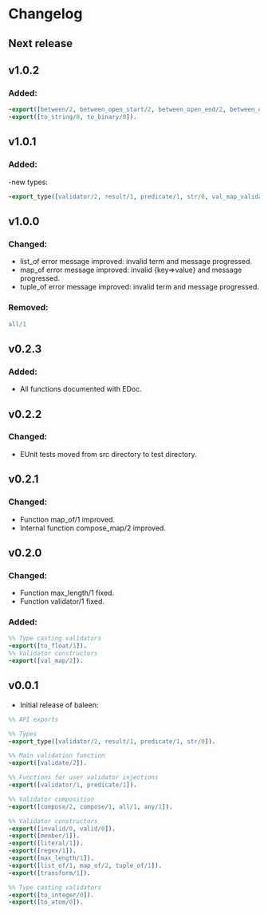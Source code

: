 # Changelog


## Next release

## v1.0.2

### Added:
```erlang
-export([between/2, between_open_start/2, between_open_end/2, between_open/2]).
-export([to_string/0, to_binary/0]).
```

## v1.0.1

### Added:
-new types:
```erlang
-export_type([validator/2, result/1, predicate/1, str/0, val_map_validator/3, val_map_result/2]).
```

## v1.0.0

### Changed:
- list_of error message improved: invalid term and message progressed.
- map_of error message improved: invalid {key=>value} and message progressed.
- tuple_of error message improved: invalid term and message progressed.

### Removed:
```erlang
all/1
```


## v0.2.3

### Added:
- All functions documented with EDoc.


## v0.2.2

### Changed:
- EUnit tests moved from src directory to test directory.


## v0.2.1

### Changed:
- Function map_of/1 improved.
- Internal function compose_map/2 improved.


## v0.2.0

### Changed:
- Function max_length/1 fixed.
- Function validator/1 fixed.

### Added:
```erlang
%% Type casting validators
-export([to_float/1]).
%% Validator constructors
-export([val_map/2]).
```
 
## v0.0.1

- Initial release of baleen:

```erlang
%% API exports

%% Types
-export_type([validator/2, result/1, predicate/1, str/0]).

%% Main validation function
-export([validate/2]).

%% Functions for user validator injections
-export([validator/1, predicate/1]).

%% Validator composition
-export([compose/2, compose/1, all/1, any/1]).

%% Validator constructors
-export([invalid/0, valid/0]).
-export([member/1]).
-export([literal/1]).
-export([regex/1]).
-export([max_length/1]).
-export([list_of/1, map_of/2, tuple_of/1]).
-export([transform/1]).

%% Type casting validators
-export([to_integer/0]).
-export([to_atom/0]).
```
